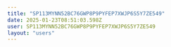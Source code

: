 ```yaml
---
title: "SP113MYNN52BC76GWP8P9PYFEP7XWJP6S5Y7ZE549"
date: 2025-01-23T08:51:03.598Z
user: SP113MYNN52BC76GWP8P9PYFEP7XWJP6S5Y7ZE549
layout: "users"
---
```

    